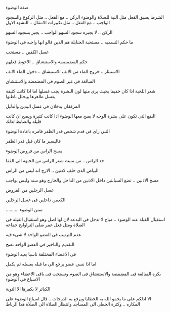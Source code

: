 صفة الوضوء 


الشرط يسبق الفعل مثل النية للصلاة والوضوء
الركن .. مع الفعل .. مثل الركوع والسجود 
الواجب .. مع الفعل .. مثل تكبيرات الانتقال .. التشهد الاول 

الركن .. لا يجبره سجود السهو 
الواجب .. يجبر بسجود السهو 

ما حكم التسميه .. مستحبة 
الحنابلة هم الذين قالو انها واجبه فى الوضوء  

غسل الكفين .. مستحب 

حكم المضمضمة والاستنشاق  .. الاحوط فعلهم 

الاستنثار .. خروج الماء من الانف 
الاستنشاق .. دخول الماء الانف 

المبالغة فى غير الصوم فى المضمضة والاستنشاق 

شعر اللحية اذا كان خفيفا بحيث يرى منها لون البشرة يجب غسلها 
اما اذا كانت كثيفة يغسل ظاهرها ويخلل باطنها 

المرفقان يدخلان فى غسل اليدين 
والدليل 

البقع التى تكون على بشرة الوجه 
لا يصح معها الوضوء اذا كانت كثيرة ويصح ان كانت قليله والضابط لذلك 

النبي راى فى قدم شخص قدر الظفر فامره باعادة الوضوء 

فاليسير ما كان قبل قدر الظفر 

مسح الراس من فروض الوضوء 

حد الراس .. من منبت شعر الراس من الجبهة الى القفا 

البياض الذى خلف لاذنين .. الارج انه ليس من الراس 

مسح الاذنين .. تضع السبابتين داخل الاذنين من الداخل والخارج وهو سنه وليس بواجب 

غسل الرجلين من الفروض 

الكعبين داخلين فى غسل الرجلين 

..........
سنن الوضوء 

استقبال القبلة عند الوضوء .. مباح 
لا تدخل فى البدعه لان لها اصل وهو استقبال القبلة فى الصلاة ومثل فعل عمر صلى التراوايح جماعه 

عدم الترتيب فى العضو الواحد لا شيء فيه 

التقديم والتاخير فى العضو الواحد تصح 

فى الاعضاء المختلفة ناسيا يعيد الوضوء 

اما اذا نسي عضو يرجع الى ما قبله يغسله ثم يكمل 

يكره المبالغة فى المضمضة والاستنشاق فى الصوم وتستحب فى باقى الاعضاء وهو من الاسباغ فى الوضوء 

الكبائر لا يكفرها الا التوبة 

الا ادلكم على ما يحمو الله به الخطايا ويرفع به الدرجات .. قال اسباغ الوضوء على المكاره .. وكثرة الخطى الى المساجد وانتظار الصلاة الى الصلاة هذا الرباط  




